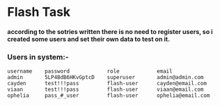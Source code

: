 # Flash Task

#### according to the sotries written there is no need to register users, so i created some users and set their own data to test on it.

### Users in system:-
```
username    password            role            email
admin       5LP4BdB6HKvGptcD    superuser       admin@admin.com
cayden      test!!!pass         flash-user      cayden@email.com
viaan       test!!!pass         flash-user      viaan@email.com
ophelia     pass_#_user         flash-user      ophelia@email.com
```